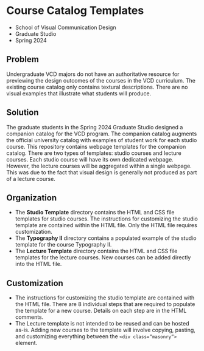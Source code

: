 # Course Catalog Templates
- School of Visual Communication Design
- Graduate Studio
- Spring 2024


## Problem

Undergraduate VCD majors do not have an authoritative resource for previewing the design outcomes of the courses in the VCD curriculum. The existing course catalog only contains textural descriptions. There are no visual examples that illustrate what students will produce. 

## Solution

The graduate students in the Spring 2024 Graduate Studio designed a companion catalog for the VCD program. The companion catalog augments the official university catalog with examples of student work for each studio course. 
This repository contains webpage templates for the companion catalog. There are two types of templates: studio courses and lecture courses. Each studio course will have its own dedicated webpage. However, the lecture courses will be aggregated within a single webpage. This was due to the fact that visual design is generally not produced as part of a lecture course. 

## Organization

- The **Studio Template** directory contains the HTML and CSS file templates for studio courses. The instructions for customizing the studio template are contained within the HTML file. Only the HTML file requires customization. 
- The **Typography II** directory contains a populated example of the studio template for the course Typography II. 
- The **Lecture Template** directory contains the HTML and CSS file templates for the lecture courses. New courses can be added directly into the HTML file. 

## Customization

- The instructions for customizing the studio template are contained with the HTML file. There are 8 individual steps that are required to populate the template for a new course. Details on each step are in the HTML comments.
- The Lecture template is not intended to be reused and can be hosted as-is. Adding new courses to the template will involve copying, pasting, and customizing everything between the `<div class=”masonry”>` element. 


